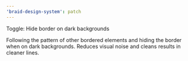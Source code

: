 ```yaml
---
'braid-design-system': patch
---
```


Toggle: Hide border on dark backgrounds

Following the pattern of other bordered elements and hiding the border when on dark backgrounds. Reduces visual noise and cleans results in cleaner lines.
